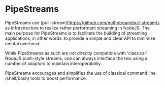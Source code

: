 


# PipeStreams

PipeStreams use (pull-stream)[https://github.com/pull-stream/pull-stream]s as infrastructure to realize
rather performant streaming in NodeJS. The main purpose for PipeStreams is to facilitate the building of
streaming applications; in other words: to provide a simple and clear API to minimize mental overhead.

While PipeStreams as such are not directly compatible with 'classical' NodeJS push-style streams, one can
always interface the two using a number of adaptors to maintain interoperability.

PipeStreams encourages and simplifies the use of classical command line (shell/bash) tools to boost
performance.




